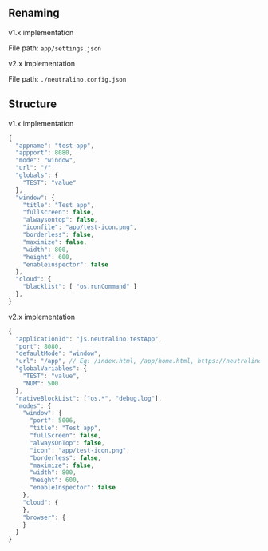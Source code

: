 ## Renaming

v1.x implementation

File path: `app/settings.json`

v2.x implementation

File path: `./neutralino.config.json`

## Structure

v1.x implementation

```js
{
  "appname": "test-app",
  "appport": 8080,
  "mode": "window",
  "url": "/",
  "globals": {
    "TEST": "value"
  },
  "window": {
    "title": "Test app",
    "fullscreen": false,
    "alwaysontop": false,
    "iconfile": "app/test-icon.png",
    "borderless": false,
    "maximize": false,
    "width": 800,
    "height": 600,
    "enableinspector": false
  },
  "cloud": {
    "blacklist": [ "os.runCommand" ]
  },
}
```

v2.x implementation

```js
{
  "applicationId": "js.neutralino.testApp",
  "port": 8080,
  "defaultMode": "window",
  "url": "/app", // Eg: /index.html, /app/home.html, https://neutralino.js.org
  "globalVariables": {
    "TEST": "value",
    "NUM": 500
  },
  "nativeBlockList": ["os.*", "debug.log"],
  "modes": {
    "window": {
      "port": 5006,
      "title": "Test app",
      "fullScreen": false,
      "alwaysOnTop": false,
      "icon": "app/test-icon.png",
      "borderless": false,
      "maximize": false,
      "width": 800,
      "height": 600,
      "enableInspector": false
    },
    "cloud": {
    },
    "browser": {
    }
  }
}
```
